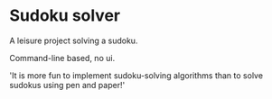 Sudoku solver
===================

A leisure project solving a sudoku.

Command-line based, no ui.

'It is more fun to implement sudoku-solving algorithms 
than to solve sudokus using pen and paper!'
